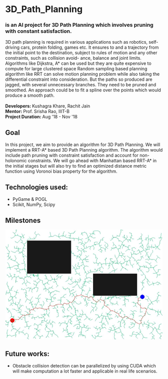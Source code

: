 # 3D_Path_Planning
### is an AI project for 3D Path Planning which involves pruning with constant satisfaction.
3D path planning is required in various applications such as robotics, self-driving cars,
protein folding, games etc. It ensures to and a trajectory from the initial point to the
destination, subject to rules of motion and any other constraints, such as collision avoid-
ance, balance and joint limits.<br>
Algorithms like Dijkstra, A* can be used but they are quite expensive to compute for
large clustered space Random sampling based planning algorithm like RRT can solve
motion planning problem while also taking the differential constraint into consideration.
But the paths so produced are jagged, with several unnecessary branches. They need
to be pruned and smoothed. An approach could be to fit a spline over the points which
would produce a smooth path.<br>
<br>
<b> Developers: </b> Kushagra Khare, Rachit Jain <br>
<b> Mentor: </b> Prof. Srisha Rao, IIIT-B <br>
<b> Project Duration: </b> Aug '18 - Nov '18 <br>

## Goal
In this project, we aim to provide an algorithm for 3D Path Planning. We will implement a 
RRT-A* based 3D Path Planning algorithm. The algorithm would include path pruning with 
constraint satisfaction and account for non-holonomic constraints. We will go ahead with 
Manhattan based RRT-A* in the initial stages but will also try to find an optimized distance 
metric function using Voronoi bias property for the algorithm.

## Technologies used:
<ul>
<li>PyGame & POGL</li>
<li>Scikit, NumPy, Scipy</li>
</ul>

## Milestones
![Milestone 1](Screenshots/RRT.jpg?raw=true "Title")

## Future works:
<ul>
<li>Obstacle collision detection can be parallelized by using CUDA which will make computation a lot faster and applicable in real life scenarios.
</ul> 
